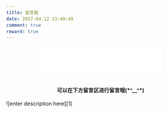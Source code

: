 ```yaml
---
title: 留言板
date: 2017-04-12 23:49:49
comment: true
reward: true
---
```

<center>
<iframe frameborder="no" border="0" marginwidth="0" marginheight="0" width=330 height=86 src="//music.163.com/outchain/player?type=2&id=447076308&auto=1&height=66"></iframe>
</center>

<center><h4>可以在下方留言区进行留言哦(*^__^*)</h4></center>
![enter description here][1]


  [1]: /assets/留言板_images/05.jpg "01"
